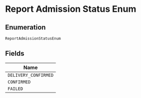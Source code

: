 
# Report Admission Status Enum

## Enumeration

`ReportAdmissionStatusEnum`

## Fields

| Name |
|  --- |
| `DELIVERY_CONFIRMED` |
| `CONFIRMED` |
| `FAILED` |

